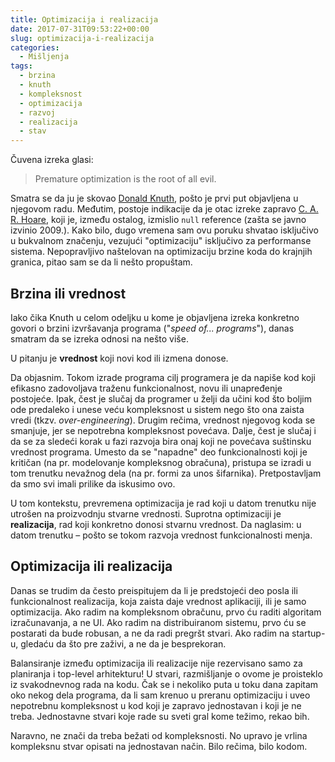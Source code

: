 ```yaml
---
title: Optimizacija i realizacija
date: 2017-07-31T09:53:22+00:00
slug: optimizacija-i-realizacija
categories:
  - Mišljenja
tags:
  - brzina
  - knuth
  - kompleksnost
  - optimizacija
  - razvoj
  - realizacija
  - stav
---
```


Čuvena izreka glasi:

> Premature optimization is the root of all evil.

<!--more-->

Smatra se da ju je skovao [Donald Knuth](https://en.wikipedia.org/wiki/Donald_Knuth), pošto je prvi put objavljena u njegovom radu. Međutim, postoje indikacije da je otac izreke zapravo [C. A. R. Hoare](https://en.wikipedia.org/wiki/Tony_Hoare), koji je, između ostalog, izmislio `null` reference (zašta se javno izvinio 2009.). Kako bilo, dugo vremena sam ovu poruku shvatao isključivo u bukvalnom značenju, vezujući "optimizaciju" isključivo za performanse sistema. Nepopravljivo naštelovan na optimizaciju brzine koda do krajnjih granica, pitao sam se da li nešto propuštam.

## Brzina ili vrednost

Iako čika Knuth u celom odeljku u kome je objavljena izreka konkretno govori o brzini izvršavanja programa ("_speed of... programs_"), danas smatram da se izreka odnosi na nešto više.

U pitanju je **vrednost** koji novi kod ili izmena donose.

Da objasnim. Tokom izrade programa cilj programera je da napiše kod koji efikasno zadovoljava traženu funkcionalnost, novu ili unapređenje postojeće. Ipak, čest je slučaj da programer u želji da učini kod što boljim ode predaleko i unese veću kompleksnost u sistem nego što ona zaista vredi (tkzv. _over-engineering_). Drugim rečima, vrednost njegovog koda se smanjuje, jer se nepotrebna kompleksnost povećava. Dalje, čest je slučaj i da se za sledeći korak u fazi razvoja bira onaj koji ne povećava suštinsku vrednost programa. Umesto da se "napadne" deo funkcionalnosti koji je kritičan (na pr. modelovanje kompleksnog obračuna), pristupa se izradi u tom trenutku nevažnog dela (na pr. formi za unos šifarnika). Pretpostavljam da smo svi imali prilike da iskusimo ovo.

U tom kontekstu, prevremena optimizacija je rad koji u datom trenutku nije utrošen na proizvodnju stvarne vrednosti. Suprotna optimizaciji je **realizacija**, rad koji konkretno donosi stvarnu vrednost. Da naglasim: u datom trenutku – pošto se tokom razvoja vrednost funkcionalnosti menja.

## Optimizacija ili realizacija

Danas se trudim da često preispitujem da li je predstojeći deo posla ili funkcionalnost realizacija, koja zaista daje vrednost aplikaciji, ili je samo optimizacija. Ako radim na kompleksnom obračunu, prvo ću raditi algoritam izračunavanja, a ne UI. Ako radim na distribuiranom sistemu, prvo ću se postarati da bude robusan, a ne da radi pregršt stvari. Ako radim na startup-u, gledaću da što pre zaživi, a ne da je besprekoran.

Balansiranje između optimizacija ili realizacije nije rezervisano samo za planiranja i top-level arhitekturu! U stvari, razmišljanje o ovome je proisteklo iz svakodnevnog rada na kodu. Čak se i nekoliko puta u toku dana zapitam oko nekog dela programa, da li sam krenuo u preranu optimizaciju i uveo nepotrebnu kompleksnost u kod koji je zapravo jednostavan i koji je ne treba. Jednostavne stvari koje rade su sveti gral kome težimo, rekao bih.

Naravno, ne znači da treba bežati od kompleksnosti. No upravo je vrlina kompleksnu stvar opisati na jednostavan način. Bilo rečima, bilo kodom.